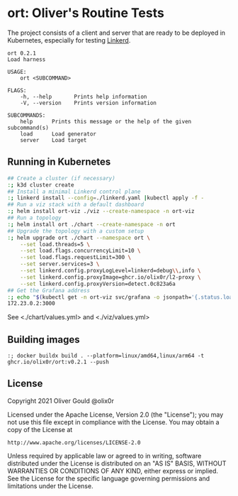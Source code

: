 # ort: Oliver's Routine Tests

The project consists of a client and server that are ready to be deployed in
Kubernetes, especially for testing [Linkerd](https://linkerd.io).

```
ort 0.2.1
Load harness

USAGE:
    ort <SUBCOMMAND>

FLAGS:
    -h, --help       Prints help information
    -V, --version    Prints version information

SUBCOMMANDS:
    help      Prints this message or the help of the given subcommand(s)
    load      Load generator
    server    Load target
```

## Running in Kubernetes

```sh
## Create a cluster (if necessary)
:; k3d cluster create
## Install a minimal Linkerd control plane
:; linkerd install --config=./linkerd.yaml |kubectl apply -f -
## Run a viz stack with a default dashboard
:; helm install ort-viz ./viz --create-namespace -n ort-viz
## Run a topology
:; helm install ort ./chart --create-namespace -n ort
## Upgrade the topology with a custom setup
:; helm upgrade ort ./chart --namespace ort \
    --set load.threads=5 \
    --set load.flags.concurrencyLimit=10 \
    --set load.flags.requestLimit=300 \
    --set server.services=3 \
    --set linkerd.config.proxyLogLevel=linkerd=debug\\,info \
    --set linkerd.config.proxyImage=ghcr.io/olix0r/l2-proxy \
    --set linkerd.config.proxyVersion=detect.0c823a6a
## Get the Grafana address
:; echo "$(kubectl get -n ort-viz svc/grafana -o jsonpath='{.status.loadBalancer.ingress[0].ip}'):3000"
172.23.0.2:3000
```

See <./chart/values.yml> and  <./viz/values.yml>

## Building images

```
:; docker buildx build . --platform=linux/amd64,linux/arm64 -t ghcr.io/olix0r/ort:v0.2.1 --push
```

## License

Copyright 2021 Oliver Gould @olix0r

Licensed under the Apache License, Version 2.0 (the "License"); you may not
use this file except in compliance with the License. You may obtain a copy of
the License at

    http://www.apache.org/licenses/LICENSE-2.0

Unless required by applicable law or agreed to in writing, software
distributed under the License is distributed on an "AS IS" BASIS, WITHOUT
WARRANTIES OR CONDITIONS OF ANY KIND, either express or implied. See the
License for the specific language governing permissions and limitations under
the License.
